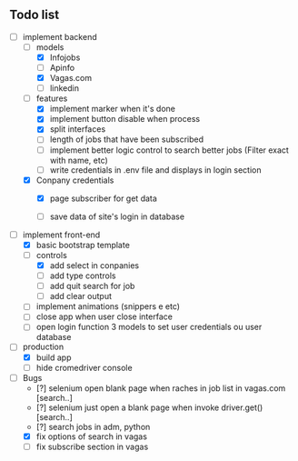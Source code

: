 ## Todo list

- [ ] implement backend
    - [ ] models
        - [x] Infojobs
        - [ ] Apinfo
        - [x] Vagas.com
        - [ ] linkedin

    - [ ] features
        - [x] implement marker when it's done
        - [x] implement button disable when process
        - [x] split interfaces
        - [ ] length of jobs that have been subscribed
        - [ ] implement better logic control to search better jobs (Filter exact with name, etc)
        - [ ] write credentials in .env file and displays in login section

    - [x] Conpany credentials
        - [x] page subscriber for get data
        - [ ] save data of site's login in database


- [ ] implement front-end
    - [x] basic bootstrap template
    - [ ] controls
        - [x] add select in conpanies
        - [ ] add type controls
        - [ ] add quit search for job
        - [ ] add clear output
    - [ ] implement animations (snippers e etc)
    - [ ] close app when user close interface
    - [ ] open login function 3 models to set user credentials ou user database  

- [ ] production
    - [x] build app
    - [ ] hide cromedriver console 

- [ ] Bugs
    - [?] selenium open blank page when raches in job list in vagas.com [search..]
    - [?] selenium just open a blank page when invoke driver.get() [search..]
    - [?] search jobs in adm, python
    - [x] fix options of search in vagas
    - [ ] fix subscribe section in vagas